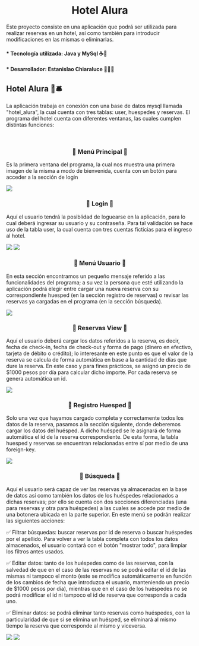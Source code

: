 # <h1 align="center">Hotel Alura</h1>
   Este proyecto consiste en una aplicación que podrá ser utilizada para realizar reservas en un hotel, así como también para introducir modificaciones en las mismas o eliminarlas.
   
   <h4>* Tecnología utilizada: Java y MySql ☕🐬</h4>
   <h4>* Desarrollador: Estanislao Chiaraluce 👨🏽‍💻</h4>
 
   <h2>Hotel Alura 🏨🛎️</h2> 
   <p>La aplicación trabaja en conexión con una base de datos mysql llamada "hotel_alura", la cual cuenta con tres tablas: user, huespedes y reservas. 
   El programa del hotel cuenta con diferentes ventanas, las cuales cumplen distintas funciones:</p>
   <br>
   <h3 align="center">🔶 Menú Principal 🔶</h3>
   <p>Es la primera ventana del programa, la cual nos muestra una primera imagen de la misma a modo de bienvenida, cuenta con un botón para acceder a la sección de login</p>
   <img src="https://user-images.githubusercontent.com/105081652/193459254-a804b682-70a0-4725-996e-90f00394fecd.png">
   <br>
 <p>
    <h3 align="center">🔶 Login 🔶</h3>
    Aquí el usuario tendrá la posiblidad de loguearse en la aplicación, para lo cual deberá ingresar su usuario y su contraseña. Para tal validación se hace uso de la tabla user, la cual cuenta con tres cuentas ficticias para el ingreso al hotel.</p>
    <img src="https://user-images.githubusercontent.com/105081652/193459265-4762d15c-fbd3-4675-a885-5510d385661b.png">
    <img src ="https://user-images.githubusercontent.com/105081652/193460090-1b73a19f-f504-45c3-92ac-ab89c7c69bce.png">
    <br>
<p>
    <h3 align="center">🔶 Menú Usuario 🔶</h3>
    En esta sección encontramos un pequeño mensaje referido a las funcionalidades del programa; a su vez la persona que esté utilizando la aplicación podrá elegir entre cargar una nueva reserva con su correspondiente huesped (en la sección registro de reservas) o revisar las reservas ya cargadas en el programa (en la sección búsqueda).</p>
    <img src="https://user-images.githubusercontent.com/105081652/193459298-7daf1556-1e1e-49db-8f78-946aeb2f2cca.png">
    <br>
 <p>
    <h3 align="center">🔶 Reservas View 🔶</h3>
    Aquí el usuario deberá cargar los datos referidos a la reserva, es decir, fecha de check-in, fecha de check-out y forma de pago (dinero en efectivo, tarjeta de débito o crédito); lo interesante en este punto es que el valor de la reserva se calcula de forma automática en base a la cantidad de días que dure la reserva. En este caso y para fines prácticos, se asignó un precio de $1000 pesos por día para calcular dicho importe. Por cada reserva se genera automática un id.</p>
    <img src="https://user-images.githubusercontent.com/105081652/193459364-081f40c1-5210-42a8-b892-ea16970c3066.png">
    <br>
<p>
    <h3 align="center">🔶 Registro Huesped 🔶</h3>
    Solo una vez que hayamos cargado completa y correctamente todos los datos de la reserva, pasamos a la sección siguiente, donde deberemos cargar los datos del huésped. A dicho huésped se le asignará de forma automática el id de la reserva correspondiente. De esta forma, la tabla huesped y reservas se encuentran relacionadas entre sí por medio de una foreign-key.</p>
    <img src="https://user-images.githubusercontent.com/105081652/193459440-1e4d91e9-a37d-4799-9338-b256133b21f6.png">
    <br>
   <p> 
    <h3 align="center">🔶 Búsqueda 🔶</h3>
    Aquí el usuario será capaz de ver las reservas ya almacenadas en la base de datos así como también los datos de los huéspedes relacionados a dichas reservas; por ello se cuenta con dos secciones diferenciadas (una para reservas y otra para huéspedes) a las cuales se accede por medio de una botonera ubicada en la parte superior. En este menú se podrán realizar las siguientes acciones:</p>
    <p>
     ✅ Filtrar búsquedas: buscar reservas por id de reserva o buscar huéspedes por el apellido. Para volver a ver la tabla completa con todos los datos almacenados, el usuario contará con el botón "mostrar todo", para limpiar los filtros antes usados.</p>
     <p>✅ Editar datos: tanto de los huéspedes como de las reservas, con la salvedad de que en el caso de las reservas no se podrá editar el id de las mismas ni tampoco el monto (este se modifica automáticamente en función de los cambios de fecha que introduzca el usuario, manteniendo un precio de $1000 pesos por día), mientras que en el caso de los huéspedes no se podrá modificar el id ni tampoco el id de reserva que corresponda a cada uno.</p>
     <p>✅ Eliminar datos: se podrá eliminar tanto reservas como huéspedes, con la particularidad de que si se elimina un huésped, se eliminará al mismo tiempo la reserva que corresponde al mismo y viceversa.</p>
     <img src="https://user-images.githubusercontent.com/105081652/193459491-3aa0886d-78c1-4c70-9cf0-5a595905dbe9.png">
     <img src="https://user-images.githubusercontent.com/105081652/193459560-8762b9cf-1a36-470a-a8b7-6ab9900c3739.png">

     

    


